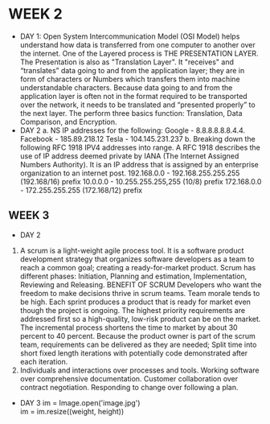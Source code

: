 # WEEK 2
- DAY 1: 
Open System Intercommunication Model (OSI Model)  helps understand how data is transferred from one computer to another over the internet.  One of the Layered process is THE PRESENTATION LAYER. The Presentation is also as "Translation Layer". It "receives" and “translates”  data going to and from the application layer; they are in form of characters or Numbers which transfers them into machine understandable characters. Because data going to and from the application layer is often not in the format required to be transported over the network, it needs to be translated and “presented properly” to the next layer. The perform three basics function: Translation, Data Comparison, and Encryption.
- DAY 2
a. NS IP addresses for the following:
Google - 8.8.8.8.8.8.4.4.
Facebook - 185.89.218.12
Tesla - 104.145.231.237
b. Breaking down the following RFC 1918 IPV4 addresses into range.
A RFC 1918 describes the use of IP address deemed private by IANA (The Internet Assigned Numbers Authority). It is an IP address that is assigned by an enterprise organization to an internet post.
192.168.0.0 - 192.168.255.255.255 (192.168/16) prefix
10.0.0.0 - 10.255.255.255,255 (10/8) prefix
172.168.0.0 - 172.255.255.255  (172.168/12) prefix


## WEEK 3
- DAY 2
1. A scrum is a light-weight agile process tool.  It is a software product development strategy that organizes software developers as a team to reach a common goal; creating a ready-for-market product. Scrum has different phases: Initiation, Planning and estimation, Implementation, Reviewing and Releasing.
BENEFIT OF SCRUM
Developers who want the freedom to make decisions thrive in scrum teams. Team morale tends to be high.
Each sprint produces a product that is ready for market even though the project is ongoing. The highest priority requirements are addressed first so a high-quality, low-risk product can be on the market.
The incremental process shortens the time to market by about 30 percent to 40 percent. Because the product owner is part of the scrum team, requirements can be delivered as they are needed; Split time into short fixed length iterations with potentially code demonstrated after each iteration.
2. Individuals and interactions over processes and tools.
    Working software over comprehensive documentation.
    Customer collaboration over contract negotiation.
    Responding to change over following a plan.
- DAY  3
im = Image.open('image.jpg')  
im = im.resize((weight, height)) 

 